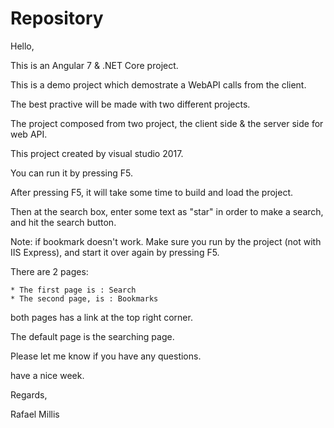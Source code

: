 # Repository
Hello,

This is an Angular 7 & .NET Core project.

This is a demo project which demostrate a WebAPI calls from the client.

The best practive will be made with two different projects.

The project composed from two project, the client side & the server side for web API.

This project created by visual studio 2017.

You can run it by pressing F5. 

After pressing F5, it will take some time to build and load the project.

Then at the search box, enter some text as "star" in order to make a search, and hit the search button.

Note: if bookmark doesn't work. Make sure you run by the project (not with IIS Express), and start it over again by pressing F5.

There are 2 pages:
	
	* The first page is : Search 
	* The second page, is : Bookmarks

both pages has a link at the top right corner.

The default page is the searching page.



Please let me know if you have any questions.


have a nice week.

Regards,

Rafael Millis
